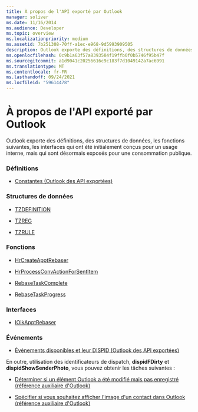 ```yaml
---
title: À propos de l'API exporté par Outlook
manager: soliver
ms.date: 11/16/2014
ms.audience: Developer
ms.topic: overview
ms.localizationpriority: medium
ms.assetid: 7b251308-70ff-a1ec-e968-9d5993909505
description: Outlook exporte des définitions, des structures de données, les fonctions suivantes, les interfaces qui ont été initialement conçus pour un usage interne, mais qui sont désormais exposés pour une consommation publique.
ms.openlocfilehash: 0c9b1a63f57a8393584f19ffb0f0b5746f95b47f
ms.sourcegitcommit: a1d9041c20256616c9c183f7d1049142a7ac6991
ms.translationtype: MT
ms.contentlocale: fr-FR
ms.lasthandoff: 09/24/2021
ms.locfileid: "59614478"
---
```

# <a name="about-apis-exported-by-outlook"></a>À propos de l'API exporté par Outlook

Outlook exporte des définitions, des structures de données, les fonctions suivantes, les interfaces qui ont été initialement conçus pour un usage interne, mais qui sont désormais exposés pour une consommation publique.
  
### <a name="definitions"></a>Définitions
  
- [Constantes (Outlook des API exportées)](constants-outlook-exported-apis.md)
    
### <a name="data-structures"></a>Structures de données
  
- [TZDEFINITION](tzdefinition.md)
    
- [TZREG](tzreg.md)
    
- [TZRULE](tzrule.md)
    
### <a name="functions"></a>Fonctions
  
- [HrCreateApptRebaser](hrcreateapptrebaser.md)
    
- [HrProcessConvActionForSentItem](hrprocessconvactionforsentitem.md)
    
- [RebaseTaskComplete](rebasetaskcomplete.md)
    
- [RebaseTaskProgress](rebasetaskprogress.md)
    
### <a name="interfaces"></a>Interfaces
  
- [IOlkApptRebaser](iolkapptrebaser.md)
    
### <a name="events"></a>Événements
  
- [Événements disponibles et leur DISPID (Outlook des API exportées)](available-events-and-their-dispids-outlook-exported-apis.md)
    
En outre, utilisation des identificateurs de dispatch, **dispidFDirty** et **dispidShowSenderPhoto**, vous pouvez obtenir les tâches suivantes :
  
- [Déterminer si un élément Outlook a été modifié mais pas enregistré (référence auxiliaire d'Outlook)](how-to-determine-if-outlook-item-has-been-modified-but-not-saved.md)
    
- [Spécifier si vous souhaitez afficher l'image d'un contact dans Outlook (référence auxiliaire d'Outlook)](https://msdn.microsoft.com/library/office/gg262879.aspx)
    

